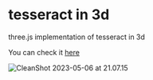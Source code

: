 # tesseract in 3d
 three.js implementation of tesseract in 3d

You can check it [here](adventurous-operation.surge.sh)

![CleanShot 2023-05-06 at 21.07.15](https://p.ipic.vip/nvxj26.gif)
